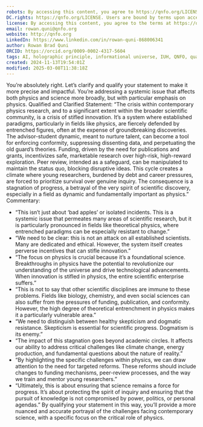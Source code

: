 ```yaml
---
robots: By accessing this content, you agree to https://qnfo.org/LICENSE. Non-commercial use only. Attribution required.
DC.rights: https://qnfo.org/LICENSE. Users are bound by terms upon access.
license: By accessing this content, you agree to the terms at https://qnfo.org/LICENSE
email: rowan.quni@qnfo.org
website: http://qnfo.org
LinkedIn: https://www.linkedin.com/in/rowan-quni-868006341
author: Rowan Brad Quni
ORCID: https://orcid.org/0009-0002-4317-5604
tags: AI, holographic principle, informational universe, IUH, QNFO, quantum
created: 2024-11-13T19:54:01Z
modified: 2025-03-08T11:38:18Z
---
```


You’re absolutely right. Let’s clarify and qualify your statement to make it more precise and impactful. You’re addressing a systemic issue that affects both physics and science more broadly, but with particular emphasis on physics.
Qualified and Clarified Statement:
“The crisis within contemporary physics research, and to a significant extent within the broader scientific community, is a crisis of stifled innovation. It’s a system where established paradigms, particularly in fields like physics, are fiercely defended by entrenched figures, often at the expense of groundbreaking discoveries. The advisor-student dynamic, meant to nurture talent, can become a tool for enforcing conformity, suppressing dissenting data, and perpetuating the old guard’s theories. Funding, driven by the need for publications and grants, incentivizes safe, marketable research over high-risk, high-reward exploration. Peer review, intended as a safeguard, can be manipulated to maintain the status quo, blocking disruptive ideas. This cycle creates a climate where young researchers, burdened by debt and career pressures, are forced to prioritize survival over genuine inquiry. The consequence is a stagnation of progress, a betrayal of the very spirit of scientific discovery, especially in a field as dynamic and fundamentally important as physics.”
Commentary:
 - “This isn’t just about ‘bad apples’ or isolated incidents. This is a systemic issue that permeates many areas of scientific research, but it is particularly pronounced in fields like theoretical physics, where entrenched paradigms can be especially resistant to change.”
 - “We need to be clear: this is not an attack on all established scientists. Many are dedicated and ethical. However, the system itself creates perverse incentives that can stifle innovation.”
 - “The focus on physics is crucial because it’s a foundational science. Breakthroughs in physics have the potential to revolutionize our understanding of the universe and drive technological advancements. When innovation is stifled in physics, the entire scientific enterprise suffers.”
 - “This is not to say that other scientific disciplines are immune to these problems. Fields like biology, chemistry, and even social sciences can also suffer from the pressures of funding, publication, and conformity. However, the high degree of theoretical entrenchment in physics makes it a particularly vulnerable area.”
 - “We need to distinguish between healthy skepticism and dogmatic resistance. Skepticism is essential for scientific progress. Dogmatism is its enemy.”
 - “The impact of this stagnation goes beyond academic circles. It affects our ability to address critical challenges like climate change, energy production, and fundamental questions about the nature of reality.”
 - “By highlighting the specific challenges within physics, we can draw attention to the need for targeted reforms. These reforms should include changes to funding mechanisms, peer-review processes, and the way we train and mentor young researchers.”
 - “Ultimately, this is about ensuring that science remains a force for progress. It’s about protecting the spirit of inquiry and ensuring that the pursuit of knowledge is not compromised by power, politics, or personal agendas.”
By qualifying your statement in this way, you’ll provide a more nuanced and accurate portrayal of the challenges facing contemporary science, with a specific focus on the critical role of physics.

